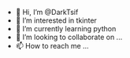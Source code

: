 - 👋 Hi, I’m @DarkTsif
- 👀 I’m interested in  tkinter 
- 🌱 I’m currently learning  python 
- 💞️ I’m looking to collaborate on ...
- 📫 How to reach me ...

<!---
DarkTsif/DarkTsif is a ✨ special ✨ repository because its `README.md` (this file) appears on your GitHub profile.
You can click the Preview link to take a look at your changes.
--->
